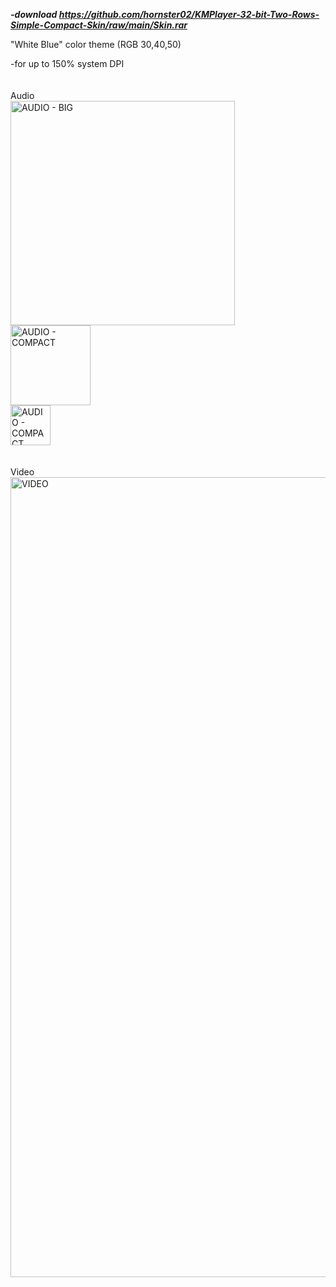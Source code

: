 ***-download https://github.com/hornster02/KMPlayer-32-bit-Two-Rows-Simple-Compact-Skin/raw/main/Skin.rar***

"White Blue" color theme (RGB 30,40,50)

-for up to 150% system DPI
<br/>
<br/>
<br/>
Audio
<br/>
<img width="359" alt="AUDIO - BIG" src="https://github.com/hornster02/KMPlayer-32-bit-Two-Rows-Simple-Compact-Skin/assets/127822397/c5e2f4e4-5fc0-429a-bb34-22e16ba263c4">
<br/>
<img width="128" alt="AUDIO - COMPACT" src="https://github.com/hornster02/KMPlayer-32-bit-Two-Rows-Simple-Compact-Skin/assets/127822397/4fb9edd4-a916-40b6-a826-24b43583c162">
<br/>
<img width="64" alt="AUDIO - COMPACT SUPER" src="https://github.com/hornster02/KMPlayer-32-bit-Two-Rows-Simple-Compact-Skin/assets/127822397/6846e787-d9de-4403-b418-f879d75d3003">
<br/>
<br/>
<br/>
Video
<br/>
<img width="1280" alt="VIDEO" src="https://github.com/hornster02/KMPlayer-32-bit-Two-Rows-Simple-Compact-Skin/assets/127822397/3eef5c97-5d63-43f2-a229-5b459e3430f1">
